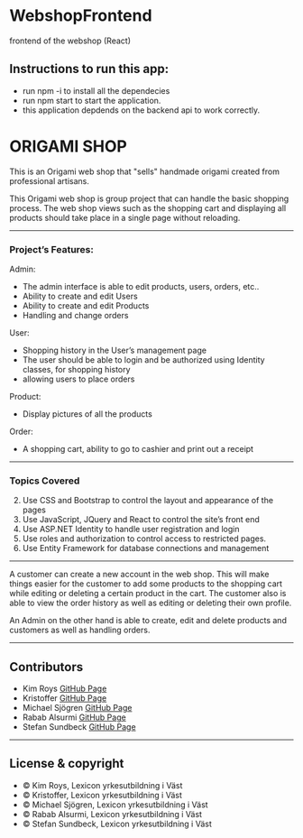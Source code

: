 # WebshopFrontend
frontend of the webshop (React)

## Instructions to run this app:

- run npm -i to install all the dependecies
- run npm start to start the application.
- this application depdends on the backend api to work correctly.


# ORIGAMI SHOP

This is an Origami web shop that "sells" handmade origami created from professional artisans.

This Origami web shop is group project that can handle the basic shopping process.
The web shop views such as the shopping cart and displaying all products should
take place in a single page without reloading.

---

### Project’s Features:

Admin:
- The admin interface is able to edit products, users, orders, etc..
- Ability to create and edit Users
- Ability to create and edit Products
- Handling and change orders

User:
- Shopping history in the User’s management page
- The user should be able to login and be authorized using Identity classes, for shopping history
- allowing users to place orders

Product:
- Display pictures of all the products

Order:
- A shopping cart, ability to go to cashier and print out a receipt

---

### Topics Covered

2.	Use CSS and Bootstrap to control the layout and appearance of the pages
3.	Use JavaScript, JQuery and React to control the site’s front end
5.	Use ASP.NET Identity to handle user registration and login
6.	Use roles and authorization to control access to restricted pages.
7.	Use Entity Framework for database connections and management

---

A customer can create a new account in the web shop.
This will make things easier for the customer to add some products to the shopping cart
while editing or deleting a certain product in the cart. The customer also is able to view the order history
as well as editing or deleting their own profile.

An Admin on the other hand is able to create, edit and delete products and customers as well as handling orders.

---
## Contributors

- Kim Roys [GitHub Page](https://github.com/KimRoys)
- Kristoffer [GitHub Page](https://github.com/Nekooos)
- Michael Sjögren [GitHub Page](https://github.com/Michael-Sjogren)
- Rabab Alsurmi [GitHub Page](https://github.com/Rababalsurmi)
- Stefan Sundbeck [GitHub Page](https://github.com/nisseka)
---
## License & copyright

* © Kim Roys, Lexicon yrkesutbildning i Väst
* © Kristoffer, Lexicon yrkesutbildning i Väst
* © Michael Sjögren, Lexicon yrkesutbildning i Väst
* © Rabab Alsurmi, Lexicon yrkesutbildning i Väst
* © Stefan Sundbeck, Lexicon yrkesutbildning i Väst






